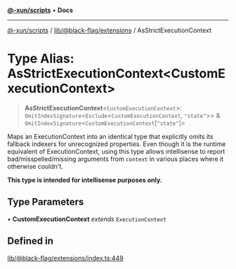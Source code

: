 [**@-xun/scripts**](../../../../README.md) • **Docs**

***

[@-xun/scripts](../../../../README.md) / [lib/@black-flag/extensions](../README.md) / AsStrictExecutionContext

# Type Alias: AsStrictExecutionContext\<CustomExecutionContext\>

> **AsStrictExecutionContext**\<`CustomExecutionContext`\>: `OmitIndexSignature`\<`Exclude`\<`CustomExecutionContext`, `"state"`\>\> & `OmitIndexSignature`\<`CustomExecutionContext`\[`"state"`\]\>

Maps an ExecutionContext into an identical type that explicitly omits
its fallback indexers for unrecognized properties. Even though it is the
runtime equivalent of ExecutionContext, using this type allows
intellisense to report bad/misspelled/missing arguments from `context` in
various places where it otherwise couldn't.

**This type is intended for intellisense purposes only.**

## Type Parameters

• **CustomExecutionContext** *extends* `ExecutionContext`

## Defined in

[lib/@black-flag/extensions/index.ts:449](https://github.com/Xunnamius/xscripts/blob/61a6185ffd6f73d4fe8e86fde7ca0e419bd4f892/lib/@black-flag/extensions/index.ts#L449)
